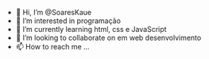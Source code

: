 - 👋 Hi, I’m @SoaresKaue
- 👀 I’m interested in  programação
- 🌱 I’m currently learning html, css e JavaScript
- 💞️ I’m looking to collaborate on  em web desenvolvimento
- 📫 How to reach me ...

<!---
SoaresKaue/SoaresKaue is a ✨ special ✨ repository because its `README.md` (this file) appears on your GitHub profile.
You can click the Preview link to take a look at your changes.
--->
